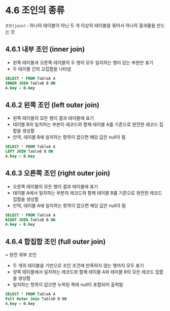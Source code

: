 # 4.6 조인의 종류

`조인(join)` : 하나의 테이블이 아닌 두 개 이상의 테이블을 묶어서 하나의 결과물을 만드는 것

## 4.6.1 내부 조인 (inner join)

- 왼쪽 테이블과 오른쪽 테이블의 두 행이 모두 일치하는 행이 있는 부분만 표기
- 두 테이블 간의 교집합을 나타냄

```sql
SELECT * FROM TableA A
INNER JOIN TableB B ON 
A.key = B.key
```

## 4.6.2 왼쪽 조인 (left outer join)

- 왼쪽 테이블의 모든 행이 결과 테이블에 표기
- 테이블 B의 일치하는 부분이 레코드와 함께 테이블 A를 기준으로 완전한 레코드 집합을 생성함
- 만약, 테이블 B에 일치하는 항목이 없으면 해당 값은 null이 됨

```sql
SELECT * FROM TableA A
LEFT JOIN TableB B ON
A.key = B.key
```

## 4.6.3 오른쪽 조인 (right outer join)

- 오른쪽 테이블의 모든 행이 결과 테이블에 표기
- 테이블 A에서 일치하는 부분의 레코드와 함께 테이블 B를 기준으로 완전한 레코드 집합을 생성함
- 만약, 테이블 A에 일치하는 항목이 없으면 해당 값은 null이 됨
```sql
SELECT * FROM TableA A
RIGHT JOIN TableB B ON
A.key = B.key
```

## 4.6.4 합집합 조인 (full outer join)

= 완전 외부 조인
- 두 개의 테이블을 기반으로 조인 조건에 만족하지 않는 행까지 모두 표기
- 양쪽 테이블에서 일치하는 레코드와 함께 테이블 A와 테이블 B의 모든 레코드 집합을 생성함
- 일치하는 항목이 없으면 누락된 쪽에 null이 포함되어 출력됨

```sql
SELECT * FROM TableA A
Full Outer Join TableB B ON
A.key = B.key
```